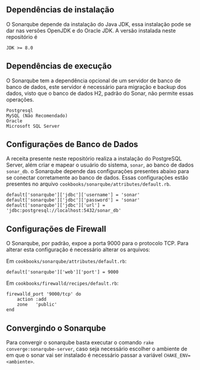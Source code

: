 ## Dependências de instalação

O Sonarqube depende da instalação do Java JDK, essa instalação pode se dar nas versões OpenJDK e do Oracle JDK. A versão instalada neste repositório é

```
JDK >= 8.0
```

## Dependências de execução

O Sonarqube tem a dependência opcional de um servidor de banco de banco de dados, este servidor é necessário para migração e backup dos dados, visto que o banco de dados H2, padrão do Sonar, não permite essas operações.

```
Postgresql
MySQL (Não Recomendado)
Oracle
Microsoft SQL Server
```

## Configurações de Banco de Dados

A receita presente neste repositório realiza a instalação do PostgreSQL Server, além criar e mapear o usuário do sistema, `sonar`, ao banco de dados `sonar_db`. o Sonarqube depende das configurações presentes abaixo para se conectar corretamente ao banco de dados. Essas configurações estão presentes no arquivo `cookbooks/sonarqube/attributes/default.rb`.

```
default['sonarqube']['jdbc']['username'] = 'sonar'
default['sonarqube']['jdbc']['password'] = 'sonar'
default['sonarqube']['jdbc']['url'] = 'jdbc:postgresql://localhost:5432/sonar_db'
```

## Configurações de Firewall

O Sonarqube, por padrão, expoe a porta 9000 para o protocolo TCP. Para alterar esta configuração é necessário alterar os arquivos:


Em `cookbooks/sonarqube/attributes/default.rb`:

```
default['sonarqube']['web']['port'] = 9000
```

Em `cookbooks/firewalld/recipes/default.rb`:

```
firewalld_port '9000/tcp' do
    action :add
    zone   'public'
end
```

## Convergindo o Sonarqube

Para convergir o sonarqube basta executar o comando `rake converge:sonarqube-server`, caso seja necessário escolher o ambiente de em que o sonar vai ser instalado é necessário passar a variável `CHAKE_ENV=<ambiente>`.